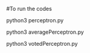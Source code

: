 
#To run the codes

python3 perceptron.py

python3 averagePerceptron.py

python3 votedPerceptron.py
